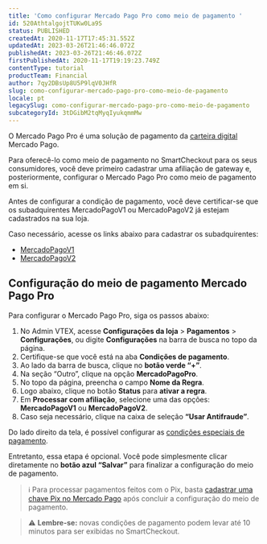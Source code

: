 ```yaml
---
title: 'Como configurar Mercado Pago Pro como meio de pagamento '
id: 520AthtalgojtTUKw0La9S
status: PUBLISHED
createdAt: 2020-11-17T17:45:31.552Z
updatedAt: 2023-03-26T21:46:46.072Z
publishedAt: 2023-03-26T21:46:46.072Z
firstPublishedAt: 2020-11-17T19:19:23.749Z
contentType: tutorial
productTeam: Financial
author: 7qy2DBsUp8U5P9lqV0JHfR
slug: como-configurar-mercado-pago-pro-como-meio-de-pagamento
locale: pt
legacySlug: como-configurar-mercado-pago-pro-como-meio-de-pagamento
subcategoryId: 3tDGibM2tqMyqIyukqmmMw
---
```


O Mercado Pago Pro é uma solução de pagamento da [carteira digital](https://help.vtex.com/pt/tutorial/o-que-e-uma-carteira-digital-e-wallet "carteira digital") Mercado Pago.

Para oferecê-lo como meio de pagamento no SmartCheckout para os seus consumidores, você deve primeiro cadastrar uma afiliação de gateway e, posteriormente, configurar o Mercado Pago Pro como meio de pagamento em si.  

Antes de configurar a condição de pagamento, você deve certificar-se que os subadquirentes MercadoPagoV1 ou MercadoPagoV2 já estejam cadastrados na sua loja. 

Caso necessário, acesse os links abaixo para cadastrar os subadquirentes:

- [MercadoPagoV1](https://help.vtex.com/pt/tutorial/configurar-o-subadquirente-mercadopagov1)
- [MercadoPagoV2](https://help.vtex.com/pt/tutorial/configurar-o-subadquirente-mercadopagov2)

## Configuração do meio de pagamento Mercado Pago Pro

Para configurar o Mercado Pago Pro, siga os passos abaixo:

1. No Admin VTEX, acesse **Configurações da loja** > **Pagamentos** > **Configurações**, ou digite **Configurações** na barra de busca no topo da página.
2. Certifique-se que você está na aba __Condições de pagamento__.
3. Ao lado da barra de busca, clique no __botão verde “+”__.
4. Na seção “Outro”, clique na opção __MercadoPagoPro__.
5. No topo da página, preencha o campo __Nome da Regra__.
6. Logo abaixo, clique no botão __Status__ para __ativar a regra__.
7. Em __Processar com afiliação__, selecione uma das opções: __MercadoPagoV1__ ou __MercadoPagoV2__.
8. Caso seja necessário, clique na caixa de seleção __“Usar Antifraude”__.

Do lado direito da tela, é possível configurar as [condições especiais de pagamento](https://help.vtex.com/pt/tutorial/condicoes-especiais--tutorials_456 "condições especiais de pagamento").

Entretanto, essa etapa é opcional. Você pode simplesmente clicar diretamente no __botão azul “Salvar”__ para finalizar a configuração do meio de pagamento. 

>ℹ️ Para processar pagamentos feitos com o Pix, basta [cadastrar uma chave Pix no Mercado Pago](https://www.mercadopago.com.br/pix/) após concluir a configuração do meio de pagamento.

>⚠️ **Lembre-se:** novas condições de pagamento podem levar até 10 minutos para ser exibidas no SmartCheckout.

